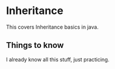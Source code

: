 # Inheritance

This covers Inheritance basics in java.

## Things to know

I already know all this stuff, just practicing.
